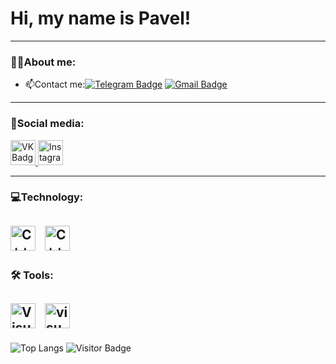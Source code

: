 # Hi, my name is Pavel!
---
### 👨‍💻About me:
* 📫Contact me:[![Telegram Badge](https://img.shields.io/badge/-Telegram-blue?style=flat&logo=Telegram&logoColor=white)](https://t.me/evrettllee) [![Gmail Badge](https://img.shields.io/badge/-Gmail-red?style=flat&logo=Gmail&logoColor=white)](mailto:evrettllee@gmail.com)

---
### 📣Social media:
 <div id="badges">
    <a href="https://vk.com/evrettlee" target="_blank">
      <img src="https://cdn-icons-png.flaticon.com/512/145/145813.png" width="40" height="40" alt="VK Badge"/>
    </a>
  <a href="https://www.instagram.com/evrettlee/" target="_blank">
      <img src="https://cdn-icons-png.flaticon.com/256/2111/2111463.png" width="40" height="40" alt="Instagram Badge"/>
    </a>
 </div>
 
---
### 💻Technology:
<img src="https://cdn-icons-png.flaticon.com/256/6132/6132222.png" title="C++" alt="C++ Badge" width="40" height="40"/> &nbsp;
<img src="https://cdn-icons-png.flaticon.com/256/5968/5968350.png" title="Python" alt="C++ Badge" width="40" height="40"/> 
---
### 🛠 Tools:
<img src="https://cdn-icons-png.flaticon.com/256/5968/5968389.png" title="Visual Studio" alt="Visual Studio Badge" width="40" height="40"/> &nbsp;
<img src="https://cdn.iconscout.com/icon/free/png-512/free-visual-studio-code-1868941-1583105.png?f=webp&w=256" title="Visual Studio Code" alt="visual Studio Code Badge" width="40" height="40"/> 
---
![Top Langs](https://github-readme-stats.vercel.app/api/top-langs/?username=evrettllee&layout=compact)
![Visitor Badge](https://visitor-badge.laobi.icu/badge?page_id=evrettllee)
